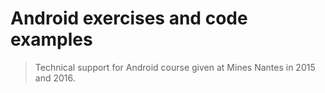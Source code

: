 # Android exercises and code examples

> Technical support for Android course given at Mines Nantes in 2015 and 2016.
